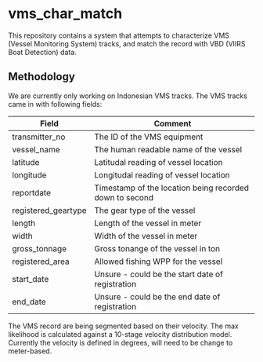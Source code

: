 # vms_char_match

This repository contains a system that attempts to characterize VMS (Vessel Monitoring System) tracks, and match the record with VBD (VIIRS Boat Detection) data.

## Methodology

We are currently only working on Indonesian VMS tracks. The VMS tracks came in with following fields:

  Field | Comment
  ----- | -------
  transmitter_no | The ID of the VMS equipment
  vessel_name | The human readable name of the vessel
  latitude | Latitudal reading of vessel location
  longitude | Longitudal reading of vessel location
  reportdate | Timestamp of the location being recorded down to second
  registered_geartype | The gear type of the vessel
  length | Length of the vessel in meter
  width | Width of the vessel in meter
  gross_tonnage | Gross tonange of the vessel in ton
  registered_area | Allowed fishing WPP for the vessel
  start_date | Unsure - could be the start date of registration
  end_date | Unsure - could be the end date of registration

The VMS record are being segmented based on their velocity. The max likelihood is calculated against a 10-stage velocity distribution model. Currently the velocity is defined in degrees, will need to be change to meter-based.
  